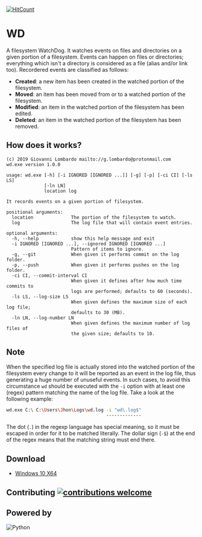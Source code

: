 [![HitCount](http://hits.dwyl.io/GiovaLomba/wd.svg)](http://hits.dwyl.io/GiovaLomba/wd)

# WD
A filesystem WatchDog. It watches events on files and directories on a given portion of a filesystem. Events can happen on files or directories; everything which isn't a directory is considered as a file (alias and/or link too). Recordered events are classified as follows:

- __Created__: a new item has been created in the watched portion of the filesystem.
- __Moved__: an item has been moved from or to a watched portion of the filesystem.
- __Modified__: an item in the watched portion of the filesystem has been edited.
- __Deleted__: an item in the watched portion of the filesystem has been removed.

## How does it works?

```
(c) 2019 Giovanni Lombardo mailto://g.lombardo@protonmail.com
wd.exe version 1.0.0

usage: wd.exe [-h] [-i IGNORED [IGNORED ...]] [-g] [-p] [-ci CI] [-ls LS]
              [-ln LN]
              location log

It records events on a given portion of filesystem.

positional arguments:
  location              The portion of the filesystem to watch.
  log                   The log file that will contain event entries.

optional arguments:
  -h, --help            show this help message and exit
  -i IGNORED [IGNORED ...], --ignored IGNORED [IGNORED ...]
                        Pattern of items to ignore.
  -g, --git             When given it performs commit on the log folder.
  -p, --push            When given it performs pushes on the log folder.
  -ci CI, --commit-interval CI
                        When given it defines after how much time commits to
                        logs are performed; defaults to 60 (seconds).
  -ls LS, --log-size LS
                        When given defines the maximum size of each log file;
                        defaults to 30 (MB).
  -ln LN, --log-number LN
                        When given defines the maximum number of log files of
                        the given size; defaults to 10.
```
## Note
When the specified log file is actually stored into the watched portion of the filesystem every change to it will be reported as an event in the log file, thus generating a huge number of unuseful events. In such cases, to avoid this circumstance `wd` should be executed with the `-i` option with at least one (regex) pattern matching the name of the log file. Take a look at the following example:

```bash
wd.exe C:\ C:\Users\Jhon\Logs\wd.log -i "wd\.log$"
                                     -------------
```

The dot (`.`) in the regexp language has special meaning, so it must be escaped in order for it to be matched literally. The dollar sign (`-$`) at the end of the regex means that the matching string must end there.

## Download
* [Windows 10 X64](https://github.com/GiovaLomba/wd/raw/master/wd.exe)

## Contributing [![contributions welcome](https://img.shields.io/badge/contributions-welcome-brightgreen.svg?style=flat)](https://github.com/GiovaLomba/wd/issues)

## Powered by
![Python](https://www.python.org/static/img/python-logo.png "Python")

<!---
[Python](https://www.python.org/)

[Watchdog](https://github.com/gorakhargosh/watchdog)

[PyInstaller](https://www.pyinstaller.org/)
-->
